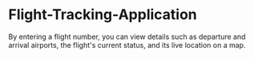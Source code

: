 # Flight-Tracking-Application
By entering a flight number, you can view details such as departure and arrival airports, the flight's current status, and its live location on a map.

